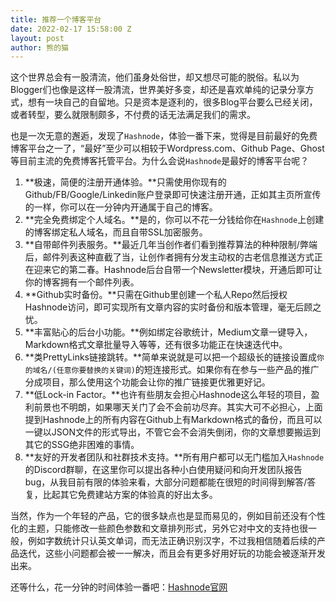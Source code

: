```yaml
---
title: 推荐一个博客平台
date: 2022-02-17 15:58:00 Z
layout: post
author: 熊的猫
---
```


这个世界总会有一股清流，他们虽身处俗世，却又想尽可能的脱俗。私以为Blogger们也像是这样一股清流，世界美好多变，却还是喜欢单纯的记录分享方式，想有一块自己的自留地。只是资本是逐利的，很多Blog平台要么已经关闭，或者转型，要么就限制颇多，不付费的话无法满足我们的需求。

也是一次无意的邂逅，发现了`Hashnode`，体验一番下来，觉得是目前最好的免费博客平台之一了，“最好”至少可以相较于Wordpress.com、Github Page、Ghost等目前主流的免费博客托管平台。为什么会说`Hashnode`是最好的博客平台呢？

1. **极速，简便的注册开通体验。**只需使用你现有的Github/FB/Google/Linkedin账户登录即可快速注册开通，正如其主页所宣传的一样，你可以在一分钟内开通属于自己的博客。
2. **完全免费绑定个人域名。**是的，你可以不花一分钱给你在`Hashnode`上创建的博客绑定私人域名，而且自带SSL加密服务。
3. **自带邮件列表服务。**最近几年当创作者们看到推荐算法的种种限制/弊端后，邮件列表这种直截了当，让创作者拥有分发主动权的古老信息推送方式正在迎来它的第二春。Hashnode后台自带一个Newsletter模块，开通后即可让你的博客拥有一个邮件列表。
4. **Github实时备份。**只需在Github里创建一个私人Repo然后授权Hashnode访问，即可实现所有文章内容的实时备份和版本管理，毫无后顾之忧。
5. **丰富贴心的后台小功能。**例如绑定谷歌统计，Medium文章一键导入，Markdown格式文章批量导入等等，还有很多功能正在快速迭代中。
6. **类PrettyLinks链接跳转。**简单来说就是可以把一个超级长的链接设置成`你的域名/(任意你要替换的关键词)`的短连接形式。如果你有在参与一些产品的推广分成项目，那么使用这个功能会让你的推广链接更优雅更好记。
7. **低Lock-in Factor。**也许有些朋友会担心Hashnode这么年轻的项目，盈利前景也不明朗，如果哪天关门了会不会前功尽弃。其实大可不必担心，上面提到Hashnode上的所有内容在Github上有Markdown格式的备份，而且可以一键以JSON文件的形式导出，不管它会不会消失倒闭，你的文章想要搬运到其它的SSG绝非困难的事情。
8. **友好的开发者团队和社群技术支持。**所有用户都可以无门槛加入`Hashnode`的Discord群聊，在这里你可以提出各种小白使用疑问和向开发团队报告bug，从我目前有限的体验来看，大部分问题都能在很短的时间得到解答/答复，比起其它免费建站方案的体验真的好出太多。

当然，作为一个年轻的产品，它的很多缺点也是显而易见的，例如目前还没有个性化的主题，只能修改一些颜色参数和文章排列形式，另外它对中文的支持也很一般，例如字数统计只认英文单词，而无法正确识别汉字，不过我相信随着后续的产品迭代，这些小问题都会被一一解决，而且会有更多好用好玩的功能会被逐渐开发出来。

还等什么，花一分钟的时间体验一番吧：[Hashnode官网](https://hashnode.com/@cn/joinme "Hashnode官网")
